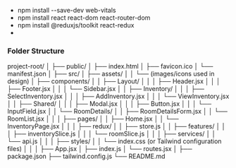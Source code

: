 - npm install --save-dev web-vitals
- npm install react react-dom react-router-dom
- npm install @reduxjs/toolkit react-redux
-

### Folder Structure

project-root/
│
├── public/
│ ├── index.html
│ ├── favicon.ico
│ └── manifest.json
│
├── src/
│ ├── assets/
│ │ └── (images/icons used in design)
│ ├── components/
│ │ ├── Layout/
│ │ │ ├── Header.jsx
│ │ │ ├── Footer.jsx
│ │ │ └── Sidebar.jsx
│ │ ├── Inventory/
│ │ │ ├── SelectInventory.jsx
│ │ │ ├── AddInventory.jsx
│ │ │ └── ViewInventory.jsx
│ │ ├── Shared/
│ │ │ ├── Modal.jsx
│ │ │ ├── Button.jsx
│ │ │ └── InputField.jsx
│ │ └── RoomDetails/
│ │ ├── RoomDetailsForm.jsx
│ │ └── RoomList.jsx
│ │
│ ├── pages/
│ │ ├── Home.jsx
│ │ └── InventoryPage.jsx
│ │
│ ├── redux/
│ │ ├── store.js
│ │ ├── features/
│ │ │ ├── inventorySlice.js
│ │ │ └── roomSlice.js
│ │
│ ├── services/
│ │ └── api.js
│ │
│ ├── styles/
│ │ └── index.css (or Tailwind configuration files)
│ │
│ ├── App.jsx
│ ├── index.js
│ └── routes.jsx
│
├── package.json
├── tailwind.config.js
└── README.md
